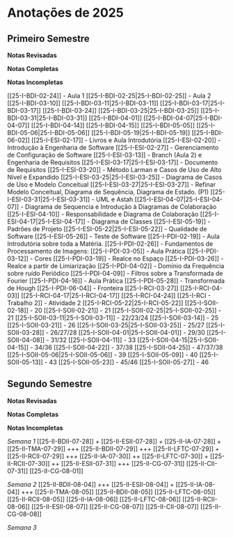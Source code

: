 # Anotações de 2025

## Primeiro Semestre

**Notas Revisadas**

**Notas Completas**

**Notas Incompletas**

[[25-I-BDI-02-24]] - Aula 1
[[25-I-BDI-02-25|25-I-BDI-02-25]] - Aula 2
[[25-I-BDI-03-10]]
[[25-I-BDI-03-11|25-I-BDI-03-11]] 
[[25-I-BDI-03-17|25-I-BDI-03-17]]
[[25-I-BDI-03-24]]
[[25-I-BDI-03-25|25-I-BDI-03-25]]
[[25-I-BDI-03-31|25-I-BDI-03-31]]
[[25-I-BDI-04-01]]
[[25-I-BDI-04-07|25-I-BDI-04-07]]
[[25-I-BDI-04-14]]
[[25-I-BDI-04-15]]
[[25-I-BDI-05-05]]
[[25-I-BDI-05-06|25-I-BDI-05-06]]
[[25-I-BDI-05-19|25-I-BDI-05-19]]
[[25-I-BDI-06-02]]
[[25-I-ESI-02-17]] - Livros e Aula Introdutória
[[25-I-ESI-02-20]] - Introdução à Engenharia de Software
[[25-I-ESI-02-27]] - Gerenciamento de Configuração de Software
[[25-I-ESI-03-13]] - Branch (Aula 2) e Engenharia de Requisitos
[[25-I-ESI-03-17|25-I-ESI-03-17]] - Documento de Requisitos
[[25-I-ESI-03-20]] - Método Larman e Casos de Uso de Alto Nível e Expandido
[[25-I-ESI-03-25|25-I-ESI-03-25]] - Diagrama de Casos de Uso e Modelo Conceitual
[[25-I-ESI-03-27|25-I-ESI-03-27]] - Refinar Modelo Conceitual, Diagrama de Sequência, Diagrama de Estado. (P1)
[[25-I-ESI-03-31|25-I-ESI-03-31]] - UML e Astah
[[25-I-ESI-04-07|25-I-ESI-04-07]] - Diagrama de Sequencia e Introdução à Diagramas de Colaboração
[[25-I-ESI-04-10]] - Responsabilidade e Diagrama de Colaboração
[[25-I-ESI-04-17|25-I-ESI-04-17]] - Diagrama de Classes
[[25-I-ESI-05-19]] - Padrões de Projeto
[[25-I-ESI-05-22|25-I-ESI-05-22]] - Qualidade de Software
[[25-I-ESI-05-26]] - Teste de Software
[[25-I-PDI-02-19]] - Aula Introdutória sobre toda a Matéria.
[[25-I-PDI-02-26]] - Fundamentos de Processamento de Imagens:
[[25-I-PDI-03-05]] - Aula Prática
[[25-I-PDI-03-12]] - Cores
[[25-I-PDI-03-19]] - Realce no Espaço
[[25-I-PDI-03-26]] - Realce a partir de Limiarização
[[25-I-PDI-04-02]] - Domínio da Frequência sobre ruído Periódico
[[25-I-PDI-04-09]] - Filtros sobre a Transformada de Fourier
[[25-I-PDI-04-16]] - Aula Prática
[[25-I-PDI-05-28]] - Transformada de Hough
[[25-I-PDI-06-04]] - Fronteira
[[25-I-RCI-03-27]]
[[25-I-RCI-04-03]]
[[25-I-RCI-04-17|25-I-RCI-04-17]]
[[25-I-RCI-04-24]]
[[25-I-RCI - Trabalho 2]] - Atividade 2
[[25-I-RCI-05-22|25-I-RCI-05-22]]
[[25-I-SOII-02-18]] - 20
[[25-I-SOII-02-21]] - 21
[[25-I-SOII-02-25|25-I-SOII-02-25]] - 21
[[25-I-SOII-03-11|25-I-SOII-03-11]] - 22/23/24
[[25-I-SOII-03-14]] - 25
[[25-I-SOII-03-21]] - 26
[[25-I-SOII-03-25|25-I-SOII-03-25]] - 25/27
[[25-I-SOII-03-28]] - 26/27/28
[[25-I-SOII-04-01|25-I-SOII-04-01]] - 29/30
[[25-I-SOII-04-08]] - 31/32
[[25-I-SOII-04-11]] - 33
[[25-I-SOII-04-15|25-I-SOII-04-15]] - 34/36
[[25-I-SOII-04-22]] - 37/38
[[25-I-SOII-04-25]] - 47/37/38
[[25-I-SOII-05-06|25-I-SOII-05-06]] - 39
[[25-I-SOII-05-09]] - 40
[[25-I-SOII-05-13]] - 43
[[25-I-SOII-05-23]] - 45/46
[[25-I-SOII-05-27]] - 46

## Segundo Semestre

**Notas Revisadas**

**Notas Completas**

**Notas Incompletas**

*Semana 1*
[[25-II-BDII-07-28]] +
[[25-II-ESII-07-28]] +
[[25-II-IA-07-28]] +
[[25-II-TMA-07-29]] +++
[[25-II-BDII-07-29]] +++
[[25-II-LFTC-07-29]] +
[[25-II-RCII-07-29]] +++
[[25-II-IA-07-30]] ++
[[25-II-LFTC-07-30]] +
[[25-II-RCII-07-30]] ++
[[25-II-ESII-07-31]] +++
[[25-II-CG-07-31]]
[[25-II-CII-07-31]]
[[25-II-CG-08-01]]

*Semana 2*
[[25-II-BDII-08-04]] +++
[[25-II-ESII-08-04]] +
[[25-II-IA-08-04]] +++
[[25-II-TMA-08-05]]
[[25-II-BDII-08-05]]
[[25-II-LFTC-08-05]]
[[25-II-RCII-08-05]]
[[25-II-IA-08-06]]
[[25-II-LFTC-08-06]]
[[25-II-RCII-08-06]]
[[25-II-ESII-08-07]]
[[25-II-CG-08-07]]
[[25-II-CII-08-07]]
[[25-II-CG-08-08]]

*Semana 3*